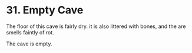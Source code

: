# 31. Empty Cave

The floor of this cave is fairly dry. it is also littered with
bones, and the are smells faintly of rot.

The cave is empty.
